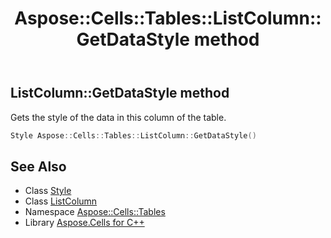 ﻿---
title: Aspose::Cells::Tables::ListColumn::GetDataStyle method
linktitle: GetDataStyle
second_title: Aspose.Cells for C++ API Reference
description: 'Aspose::Cells::Tables::ListColumn::GetDataStyle method. Gets the style of the data in this column of the table in C++.'
type: docs
weight: 1900
url: /cpp/aspose.cells.tables/listcolumn/getdatastyle/
---
## ListColumn::GetDataStyle method


Gets the style of the data in this column of the table.

```cpp
Style Aspose::Cells::Tables::ListColumn::GetDataStyle()
```

## See Also

* Class [Style](../../../aspose.cells/style/)
* Class [ListColumn](../)
* Namespace [Aspose::Cells::Tables](../../)
* Library [Aspose.Cells for C++](../../../)
